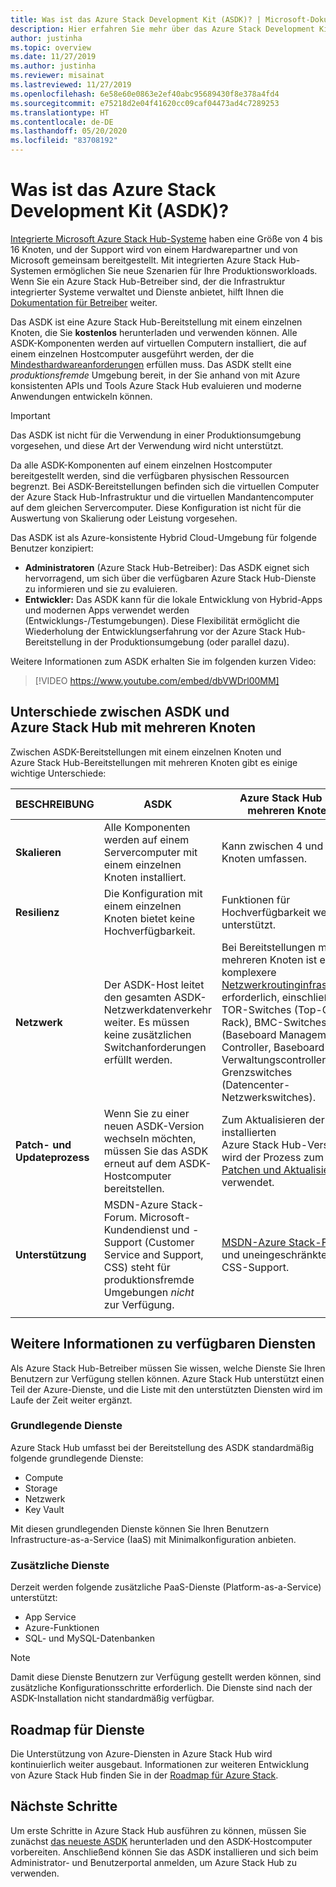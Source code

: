 ```yaml
---
title: Was ist das Azure Stack Development Kit (ASDK)? | Microsoft-Dokumentation
description: Hier erfahren Sie mehr über das Azure Stack Development Kit und seine Verwendung zum Auswerten von Azure Stack Hub.
author: justinha
ms.topic: overview
ms.date: 11/27/2019
ms.author: justinha
ms.reviewer: misainat
ms.lastreviewed: 11/27/2019
ms.openlocfilehash: 6e58e60e0863e2ef40abc95689430f8e378a4fd4
ms.sourcegitcommit: e75218d2e04f41620cc09caf04473ad4c7289253
ms.translationtype: HT
ms.contentlocale: de-DE
ms.lasthandoff: 05/20/2020
ms.locfileid: "83708192"
---
```

# <a name="what-is-the-azure-stack-development-kit-asdk"></a>Was ist das Azure Stack Development Kit (ASDK)?
[Integrierte Microsoft Azure Stack Hub-Systeme](../operator/azure-stack-overview.md) haben eine Größe von 4 bis 16 Knoten, und der Support wird von einem Hardwarepartner und von Microsoft gemeinsam bereitgestellt. Mit integrierten Azure Stack Hub-Systemen ermöglichen Sie neue Szenarien für Ihre Produktionsworkloads. Wenn Sie ein Azure Stack Hub-Betreiber sind, der die Infrastruktur integrierter Systeme verwaltet und Dienste anbietet, hilft Ihnen die [Dokumentation für Betreiber](/azure-stack/operator) weiter.

Das ASDK ist eine Azure Stack Hub-Bereitstellung mit einem einzelnen Knoten, die Sie **kostenlos** herunterladen und verwenden können. Alle ASDK-Komponenten werden auf virtuellen Computern installiert, die auf einem einzelnen Hostcomputer ausgeführt werden, der die [Mindesthardwareanforderungen](asdk-deploy-considerations.md#hardware) erfüllen muss. Das ASDK stellt eine *produktionsfremde* Umgebung bereit, in der Sie anhand von mit Azure konsistenten APIs und Tools Azure Stack Hub evaluieren und moderne Anwendungen entwickeln können. 

> [!IMPORTANT]
> Das ASDK ist nicht für die Verwendung in einer Produktionsumgebung vorgesehen, und diese Art der Verwendung wird nicht unterstützt.

Da alle ASDK-Komponenten auf einem einzelnen Hostcomputer bereitgestellt werden, sind die verfügbaren physischen Ressourcen begrenzt. Bei ASDK-Bereitstellungen befinden sich die virtuellen Computer der Azure Stack Hub-Infrastruktur und die virtuellen Mandantencomputer auf dem gleichen Servercomputer. Diese Konfiguration ist nicht für die Auswertung von Skalierung oder Leistung vorgesehen.

Das ASDK ist als Azure-konsistente Hybrid Cloud-Umgebung für folgende Benutzer konzipiert:
- **Administratoren** (Azure Stack Hub-Betreiber): Das ASDK eignet sich hervorragend, um sich über die verfügbaren Azure Stack Hub-Dienste zu informieren und sie zu evaluieren.
- **Entwickler:** Das ASDK kann für die lokale Entwicklung von Hybrid-Apps und modernen Apps verwendet werden (Entwicklungs-/Testumgebungen). Diese Flexibilität ermöglicht die Wiederholung der Entwicklungserfahrung vor der Azure Stack Hub-Bereitstellung in der Produktionsumgebung (oder parallel dazu).

Weitere Informationen zum ASDK erhalten Sie im folgenden kurzen Video:

> [!VIDEO https://www.youtube.com/embed/dbVWDrl00MM]


## <a name="asdk-and-multi-node-azure-stack-hub-differences"></a>Unterschiede zwischen ASDK und Azure Stack Hub mit mehreren Knoten
Zwischen ASDK-Bereitstellungen mit einem einzelnen Knoten und Azure Stack Hub-Bereitstellungen mit mehreren Knoten gibt es einige wichtige Unterschiede:

|BESCHREIBUNG|ASDK|Azure Stack Hub mit mehreren Knoten|
|-----|-----|-----|
|**Skalieren**|Alle Komponenten werden auf einem Servercomputer mit einem einzelnen Knoten installiert.|Kann zwischen 4 und 16 Knoten umfassen.|
|**Resilienz**|Die Konfiguration mit einem einzelnen Knoten bietet keine Hochverfügbarkeit.|Funktionen für Hochverfügbarkeit werden unterstützt.|
|**Netzwerk**|Der ASDK-Host leitet den gesamten ASDK-Netzwerkdatenverkehr weiter. Es müssen keine zusätzlichen Switchanforderungen erfüllt werden.|Bei Bereitstellungen mit mehreren Knoten ist eine komplexere [Netzwerkroutinginfrastruktur](../operator/azure-stack-network.md#network-infrastructure) erforderlich, einschließlich TOR-Switches (Top-Of-Rack), BMC-Switches (Baseboard Management Controller, Baseboard-Verwaltungscontroller) und Grenzswitches (Datencenter-Netzwerkswitches).|
|**Patch- und Updateprozess**|Wenn Sie zu einer neuen ASDK-Version wechseln möchten, müssen Sie das ASDK erneut auf dem ASDK-Hostcomputer bereitstellen.|Zum Aktualisieren der installierten Azure Stack Hub-Version wird der Prozess zum [Patchen und Aktualisieren](../operator/azure-stack-updates.md) verwendet.|
|**Unterstützung**|MSDN-Azure Stack-Forum. Microsoft-Kundendienst und -Support (Customer Service and Support, CSS) steht für produktionsfremde Umgebungen *nicht* zur Verfügung.|[MSDN-Azure Stack-Forum](https://social.msdn.microsoft.com/Forums/en-US/home?forum=AzureStack) und uneingeschränkter CSS-Support.|
| | |

## <a name="learn-about-available-services"></a>Weitere Informationen zu verfügbaren Diensten
Als Azure Stack Hub-Betreiber müssen Sie wissen, welche Dienste Sie Ihren Benutzern zur Verfügung stellen können. Azure Stack Hub unterstützt einen Teil der Azure-Dienste, und die Liste mit den unterstützten Diensten wird im Laufe der Zeit weiter ergänzt.

### <a name="foundational-services"></a>Grundlegende Dienste
Azure Stack Hub umfasst bei der Bereitstellung des ASDK standardmäßig folgende grundlegende Dienste:
- Compute
- Storage
- Netzwerk
- Key Vault

Mit diesen grundlegenden Dienste können Sie Ihren Benutzern Infrastructure-as-a-Service (IaaS) mit Minimalkonfiguration anbieten.

### <a name="additional-services"></a>Zusätzliche Dienste
Derzeit werden folgende zusätzliche PaaS-Dienste (Platform-as-a-Service) unterstützt:
- App Service
- Azure-Funktionen
- SQL- und MySQL-Datenbanken

> [!NOTE]
> Damit diese Dienste Benutzern zur Verfügung gestellt werden können, sind zusätzliche Konfigurationsschritte erforderlich. Die Dienste sind nach der ASDK-Installation nicht standardmäßig verfügbar.

## <a name="service-roadmap"></a>Roadmap für Dienste
Die Unterstützung von Azure-Diensten in Azure Stack Hub wird kontinuierlich weiter ausgebaut. Informationen zur weiteren Entwicklung von Azure Stack Hub finden Sie in der [Roadmap für Azure Stack](https://azure.microsoft.com/updates/?query=azure%20stack%20hub).


## <a name="next-steps"></a>Nächste Schritte
Um erste Schritte in Azure Stack Hub ausführen zu können, müssen Sie zunächst [das neueste ASDK](asdk-download.md) herunterladen und den ASDK-Hostcomputer vorbereiten. Anschließend können Sie das ASDK installieren und sich beim Administrator- und Benutzerportal anmelden, um Azure Stack Hub zu verwenden.